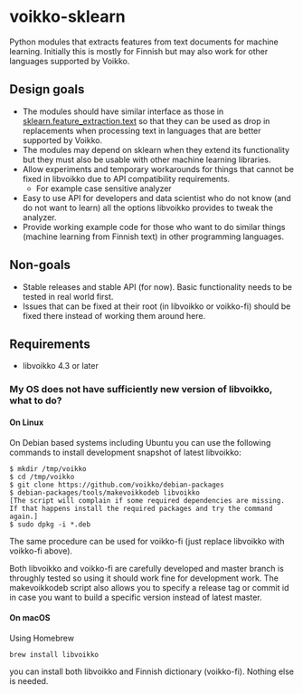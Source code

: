 # voikko-sklearn

Python modules that extracts features from text documents for machine learning. Initially this is mostly for Finnish but may also
work for other languages supported by Voikko.

## Design goals

* The modules should have similar interface as those in
[sklearn.feature_extraction.text](https://scikit-learn.org/stable/modules/classes.html#module-sklearn.feature_extraction.text)
so that they can be used as drop in replacements when processing text in languages that are better supported by Voikko.
* The modules may depend on sklearn when they extend its functionality but they must also be usable with other machine learning libraries.
* Allow experiments and temporary workarounds for things that cannot be fixed in libvoikko due to API compatibility requirements.
  * For example case sensitive analyzer
* Easy to use API for developers and data scientist who do not know (and do not want to learn) all the options libvoikko provides
to tweak the analyzer.
* Provide working example code for those who want to do similar things (machine learning from Finnish text) in other programming languages.

## Non-goals

* Stable releases and stable API (for now). Basic functionality needs to be tested in real world first.
* Issues that can be fixed at their root (in libvoikko or voikko-fi) should be fixed there instead of working them around here.

## Requirements

* libvoikko 4.3 or later

### My OS does not have sufficiently new version of libvoikko, what to do?

#### On Linux

On Debian based systems including Ubuntu you can use the following commands to install development snapshot of latest libvoikko:
```
$ mkdir /tmp/voikko
$ cd /tmp/voikko
$ git clone https://github.com/voikko/debian-packages
$ debian-packages/tools/makevoikkodeb libvoikko
[The script will complain if some required dependencies are missing.
If that happens install the required packages and try the command again.]
$ sudo dpkg -i *.deb
```
The same procedure can be used for voikko-fi (just replace libvoikko with voikko-fi above).

Both libvoikko and voikko-fi are carefully developed and master branch is throughly tested so using it should work fine
for development work. The makevoikkodeb script also allows you to specify a release tag or commit id in case you want to build
a specific version instead of latest master.

#### On macOS ####

Using Homebrew
```
brew install libvoikko
```
you can install both libvoikko and Finnish dictionary (voikko-fi). Nothing else is needed.
